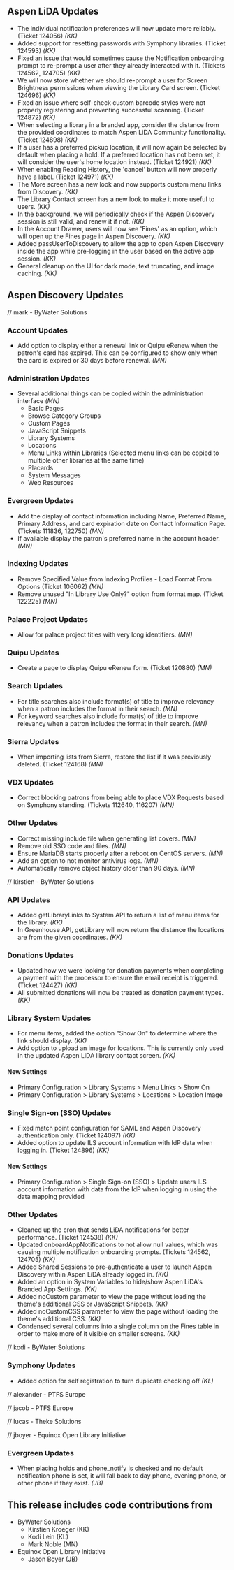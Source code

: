 ## Aspen LiDA Updates
- The individual notification preferences will now update more reliably. (Ticket 124056) *(KK)*
- Added support for resetting passwords with Symphony libraries. (Ticket 124593) *(KK)*
- Fixed an issue that would sometimes cause the Notification onboarding prompt to re-prompt a user after they already interacted with it. (Tickets 124562, 124705) *(KK)*
- We will now store whether we should re-prompt a user for Screen Brightness permissions when viewing the Library Card screen. (Ticket 124696) *(KK)*
- Fixed an issue where self-check custom barcode styles were not properly registering and preventing successful scanning. (Ticket 124872) *(KK)*
- When selecting a library in a branded app, consider the distance from the provided coordinates to match Aspen LiDA Community functionality. (Ticket 124898) *(KK)*
- If a user has a preferred pickup location, it will now again be selected by default when placing a hold. If a preferred location has not been set, it will consider the user's home location instead. (Ticket 124921) *(KK)*
- When enabling Reading History, the 'cancel' button will now properly have a label. (Ticket 124971) *(KK)*
- The More screen has a new look and now supports custom menu links from Discovery. *(KK)*
- The Library Contact screen has a new look to make it more useful to users. *(KK)*
- In the background, we will periodically check if the Aspen Discovery session is still valid, and renew it if not. *(KK)*
- In the Account Drawer, users will now see 'Fines' as an option, which will open up the Fines page in Aspen Discovery. *(KK)*
- Added passUserToDiscovery to allow the app to open Aspen Discovery inside the app while pre-logging in the user based on the active app session. *(KK)*
- General cleanup on the UI for dark mode, text truncating, and image caching. *(KK)*

## Aspen Discovery Updates
// mark - ByWater Solutions
### Account Updates 
- Add option to display either a renewal link or Quipu eRenew when the patron's card has expired. This can be configured to show only when the card is expired or 30 days before renewal. *(MN)* 

### Administration Updates
- Several additional things can be copied within the administration interface *(MN)*
  - Basic Pages
  - Browse Category Groups
  - Custom Pages
  - JavaScript Snippets
  - Library Systems
  - Locations
  - Menu Links within Libraries (Selected menu links can be copied to multiple other libraries at the same time)
  - Placards
  - System Messages
  - Web Resources

### Evergreen Updates
- Add the display of contact information including Name, Preferred Name, Primary Address, and card expiration date on Contact Information Page. (Tickets 111836, 122750) *(MN)*
- If available display the patron's preferred name in the account header. *(MN)*

### Indexing Updates
- Remove Specified Value from Indexing Profiles - Load Format From Options (Ticket 106062) *(MN)*
- Remove unused "In Library Use Only?" option from format map. (Ticket 122225) *(MN)*

### Palace Project Updates
- Allow for palace project titles with very long identifiers. *(MN)*

### Quipu Updates
- Create a page to display Quipu eRenew form. (Ticket 120880) *(MN)*

### Search Updates
- For title searches also include format(s) of title to improve relevancy when a patron includes the format in their search. *(MN)*
- For keyword searches also include format(s) of title to improve relevancy when a patron includes the format in their search. *(MN)*

### Sierra Updates
- When importing lists from Sierra, restore the list if it was previously deleted. (Ticket 124168) *(MN)*

### VDX Updates
- Correct blocking patrons from being able to place VDX Requests based on Symphony standing. (Tickets 112640, 116207) *(MN)*

### Other Updates
- Correct missing include file when generating list covers. *(MN)*
- Remove old SSO code and files. *(MN)*
- Ensure MariaDB starts properly after a reboot on CentOS servers. *(MN)*
- Add an option to not monitor antivirus logs. *(MN)*
- Automatically remove object history older than 90 days. *(MN)*

// kirstien - ByWater Solutions
### API Updates
- Added getLibraryLinks to System API to return a list of menu items for the library. *(KK)*
- In Greenhouse API, getLibrary will now return the distance the locations are from the given coordinates. *(KK)*

### Donations Updates
- Updated how we were looking for donation payments when completing a payment with the processor to ensure the email receipt is triggered. (Ticket 124427) *(KK)*
- All submitted donations will now be treated as donation payment types. *(KK)*

### Library System Updates
- For menu items, added the option "Show On" to determine where the link should display. *(KK)*
- Add option to upload an image for locations. This is currently only used in the updated Aspen LiDA library contact screen. *(KK)*

<div markdown="1" class="settings">

#### New Settings
- Primary Configuration > Library Systems > Menu Links > Show On
- Primary Configuration > Library Systems > Locations > Location Image
</div>

### Single Sign-on (SSO) Updates
- Fixed match point configuration for SAML and Aspen Discovery authentication only. (Ticket 124097) *(KK)*
- Added option to update ILS account information with IdP data when logging in. (Ticket 124896) *(KK)*

<div markdown="1" class="settings">

#### New Settings
- Primary Configuration > Single Sign-on (SSO) > Update users ILS account information with data from the IdP when logging in using the data mapping provided
</div>

### Other Updates
- Cleaned up the cron that sends LiDA notifications for better performance. (Ticket 124538) *(KK)*
- Updated onboardAppNotifications to not allow null values, which was causing multiple notification onboarding prompts. (Tickets 124562, 124705) *(KK)*
- Added Shared Sessions to pre-authenticate a user to launch Aspen Discovery within Aspen LiDA already logged in. *(KK)*
- Added an option in System Variables to hide/show Aspen LiDA's Branded App Settings. *(KK)*
- Added noCustom parameter to view the page without loading the theme's additional CSS or JavaScript Snippets. *(KK)*
- Added noCustomCSS parameter to view the page without loading the theme's additional CSS. *(KK)*
- Condensed several columns into a single column on the Fines table in order to make more of it visible on smaller screens. *(KK)*

// kodi - ByWater Solutions
### Symphony Updates
- Added option for self registration to turn duplicate checking off *(KL)*

// alexander - PTFS Europe

// jacob - PTFS Europe

// lucas - Theke Solutions

// jboyer - Equinox Open Library Initiative
### Evergreen Updates
- When placing holds and phone_notify is checked and no default notification phone is set, it will fall back to day phone, evening phone, or other phone if they exist. *(JB)*


## This release includes code contributions from
- ByWater Solutions
  - Kirstien Kroeger (KK)
  - Kodi Lein (KL)
  - Mark Noble (MN)
- Equinox Open Library Initiative
  - Jason Boyer (JB)